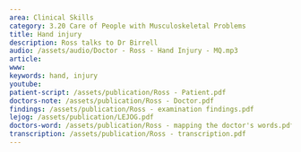 ```yaml
---
area: Clinical Skills
category: 3.20 Care of People with Musculoskeletal Problems
title: Hand injury
description: Ross talks to Dr Birrell
audio: /assets/audio/Doctor - Ross - Hand Injury - MQ.mp3
article: 
www: 
keywords: hand, injury
youtube:
patient-script: /assets/publication/Ross - Patient.pdf
doctors-note: /assets/publication/Ross - Doctor.pdf
findings: /assets/publication/Ross - examination findings.pdf
lejog: /assets/publication/LEJOG.pdf
doctors-word: /assets/publication/Ross - mapping the doctor's words.pdf
transcription: /assets/publication/Ross - transcription.pdf
--- 
```


